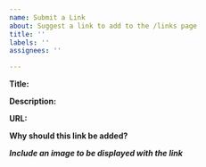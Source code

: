 ```yaml
---
name: Submit a Link
about: Suggest a link to add to the /links page
title: ''
labels: ''
assignees: ''

---
```


**Title:**

**Description:**

**URL:**

**Why should this link be added?**

***Include an image to be displayed with the link***
